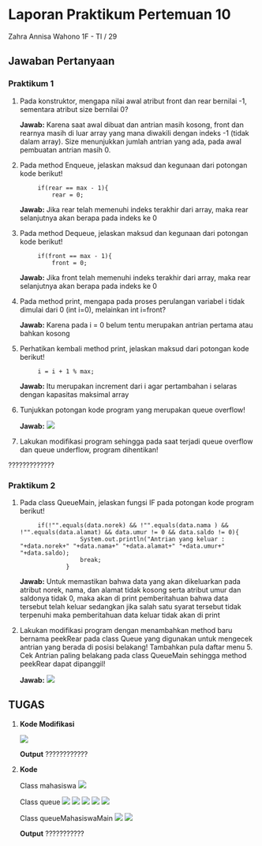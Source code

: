 # Laporan Praktikum Pertemuan 10

Zahra Annisa Wahono 1F - TI / 29

## Jawaban Pertanyaan

### **Praktikum 1**

1. Pada konstruktor, mengapa nilai awal atribut front dan rear bernilai -1, sementara atribut size bernilai 0?

    **Jawab:** Karena saat awal dibuat dan antrian masih kosong, front dan rearnya masih di luar array yang mana diwakili dengan indeks -1 (tidak dalam array). Size menunjukkan jumlah antrian yang ada, pada awal pembuatan antrian masih 0.

2. Pada method Enqueue, jelaskan maksud dan kegunaan dari potongan kode berikut!

            if(rear == max - 1){
                rear = 0;

    **Jawab:** Jika rear telah memenuhi indeks terakhir dari array, maka rear selanjutnya akan berapa pada indeks ke 0

3. Pada method Dequeue, jelaskan maksud dan kegunaan dari potongan kode berikut!

            if(front == max - 1){
                front = 0;

    **Jawab:** Jika front telah memenuhi indeks terakhir dari array, maka rear selanjutnya akan berapa pada indeks ke 0

4. Pada method print, mengapa pada proses perulangan variabel i tidak dimulai dari 0 (int i=0), melainkan int i=front?

    **Jawab:** Karena pada i = 0 belum tentu merupakan antrian pertama atau bahkan kosong

5. Perhatikan kembali method print, jelaskan maksud dari potongan kode berikut!

            i = i + 1 % max;

    **Jawab:** Itu merupakan increment dari i agar pertambahan i selaras dengan kapasitas maksimal array

6. Tunjukkan potongan kode program yang merupakan queue overflow!

    **Jawab:** <img src = "img/1.6overflow.png">

7. Lakukan modifikasi program sehingga pada saat terjadi
queue overflow dan queue underflow, program dihentikan!

?????????????

### **Praktikum 2**

1. Pada class QueueMain, jelaskan fungsi IF pada potongan kode program berikut!

            if(!"".equals(data.norek) && !"".equals(data.nama ) && !"".equals(data.alamat) && data.umur != 0 && data.saldo != 0){
                        System.out.println("Antrian yang keluar : "+data.norek+" "+data.nama+" "+data.alamat+" "+data.umur+" "+data.saldo);
                        break;
                    }

    **Jawab:** Untuk memastikan bahwa data yang akan dikeluarkan pada atribut norek, nama, dan alamat tidak kosong serta atribut umur dan saldonya tidak 0, maka akan di print pemberitahuan bahwa data tersebut telah keluar sedangkan jika salah satu syarat tersebut tidak terpenuhi maka pemberitahuan data keluar tidak akan di print

2. Lakukan modifikasi program dengan menambahkan method baru bernama peekRear pada class Queue yang digunakan untuk mengecek antrian yang berada di posisi belakang! Tambahkan pula daftar menu 5. Cek Antrian paling belakang pada class QueueMain sehingga method peekRear dapat dipanggil!

    **Jawab:** <img src = "img/2.2kodeQueue.png">

##  **TUGAS**
1. **Kode Modifikasi**

    <img src = "img/tugas1kode.png">

    **Output**
    ????????????

2. **Kode**

    Class mahasiswa
    <img src = "img/tugas2kode.png">

    Class queue
    <img src = "img/tugas2kode2.png">
    <img src = "img/tugas2kode3.png">
    <img src = "img/tugas2kode4.png">
    <img src = "img/tugas2kode5.png">
    <img src = "img/tugas2kode6.png">

    Class queueMahasiswaMain
    <img src = "img/tugas2kodeMain.png">
    <img src = "img/tugas2kodeMain2.png">


    **Output**
    ???????????

            